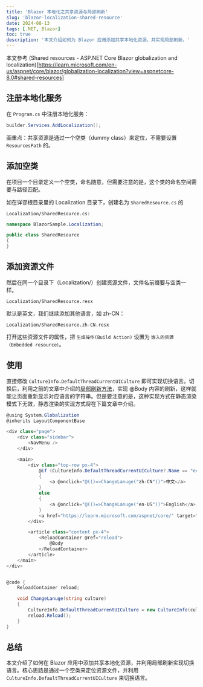 ```yaml
---
title: 'Blazor 本地化之共享资源与局部刷新'
slug: 'blazor-localization-shared-resource'
date: 2024-08-13
tags: [.NET, Blazor]
toc: true
description: '本文介绍如何为 Blazor 应用添加共享本地化资源，并实现局部刷新。'
---
```


本文参考 (Shared resources - ASP.NET Core Blazor globalization and localization)[https://learn.microsoft.com/en-us/aspnet/core/blazor/globalization-localization?view=aspnetcore-8.0#shared-resources]

## 注册本地化服务

在 `Program.cs` 中注册本地化服务：

```csharp
builder.Services.AddLocalization();
```

画重点：共享资源是通过一个空类（dummy class）来定位，不需要设置 `ResourcesPath` 的。

## 添加空类

在项目一个目录定义一个空类，命名随意，但需要注意的是，这个类的命名空间需要与路径匹配。

如在详谬根目录里的 Localization 目录下，创建名为 `SharedResource.cs` 的

`Localization/SharedResource.cs:`

```csharp
namespace BlazorSample.Localization;

public class SharedResource
{
}
```

## 添加资源文件

然后在同一个目录下（Localization/）创建资源文件，文件名前缀要与空类一样。

`Localization/SharedResource.resx`

默认是英文，我们继续添加其他语言，如 zh-CN：

`Localization/SharedResource.zh-CN.resx`

打开这些资源文件的属性，把 `生成操作(Build Action)` 设置为 `嵌入的资源（Embedded resource）`。

## 使用

直接修改 `CultureInfo.DefaultThreadCurrentUICulture` 即可实现切换语言。切换后，利用之前的文章中介绍的[局部刷新方法](blazor-reload-partial)，实现 @Body 内容的刷新，这样就能让页面重新显示对应语言的字符串。但是要注意的是，这种实现方式在静态渲染模式下无效，静态渲染的实现方式将在下篇文章中介绍。


```csharp
@using System.Globalization
@inherits LayoutComponentBase

<div class="page">
    <div class="sidebar">
        <NavMenu />
    </div>

    <main>
        <div class="top-row px-4">
            @if (CultureInfo.DefaultThreadCurrentUICulture?.Name == "en-US")
            {
                <a @onclick="@(()=>ChangeLanuge("zh-CN"))">中文</a>
            }
            else
            {
                <a @onclick="@(()=>ChangeLanuge("en-US"))">English</a>
            }
            <a href="https://learn.microsoft.com/aspnet/core/" target="_blank">About</a>
        </div>

        <article class="content px-4">
            <ReloadContainer @ref="reload">
                @Body
            </ReloadContainer>
        </article>
    </main>
</div>


@code {
    ReloadContainer reload;

    void ChangeLanuge(string culture)
    {
        CultureInfo.DefaultThreadCurrentUICulture = new CultureInfo(culture);
        reload.Reload();
    }
}
```

## 总结

本文介绍了如何在 Blazor 应用中添加共享本地化资源，并利用局部刷新实现切换语言。核心思路是通过一个空类来定位资源文件，并利用 `CultureInfo.DefaultThreadCurrentUICulture` 来切换语言。


